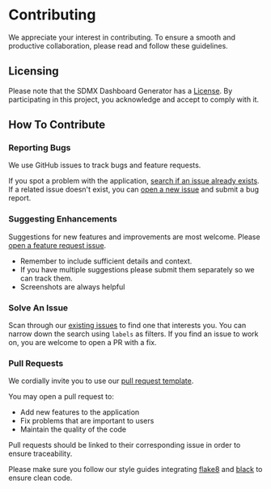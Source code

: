 # Contributing

We appreciate your interest in contributing. To ensure a smooth and productive collaboration, please read and follow these guidelines.

## Licensing

Please note that the SDMX Dashboard Generator has a [License](https://github.com/bis-med-it/SDMX-dashboard-generator/blob/main/LICENCE). By participating in this project, you acknowledge and accept to comply with it.

## How To Contribute

### Reporting Bugs

We use GitHub issues to track bugs and feature requests.

If you spot a problem with the application, [search if an issue already exists](https://github.com/bis-med-it/SDMX-dashboard-generator/issues). If a related issue doesn't exist, you can [open a new issue](https://github.com/bis-med-it/SDMX-dashboard-generator/issues/new/choose) and submit a bug report.

### Suggesting Enhancements

Suggestions for new features and improvements are most welcome. Please [open a feature request issue](https://github.com/bis-med-it/SDMX-dashboard-generator/issues/new/choose).

- Remember to include sufficient details and context.
- If you have multiple suggestions please submit them separately so we can track them.
- Screenshots are always helpful

### Solve An Issue

Scan through our [existing issues](https://github.com/bis-med-it/SDMX-dashboard-generator/issues) to find one that interests you. You can narrow down the search using `labels` as filters.
If you find an issue to work on, you are welcome to open a PR with a fix.

### Pull Requests

We cordially invite you to use our [pull request template](https://github.com/bis-med-it/SDMX-dashboard-generator/blob/main/.github/PULL_REQUEST_TEMPLATE/pull_request_template.md).

You may open a pull request to:

- Add new features to the application
- Fix problems that are important to users
- Maintain the quality of the code

Pull requests should be linked to their corresponding issue in order to ensure traceability.

Please make sure you follow our style guides integrating [flake8](https://flake8.pycqa.org/en/latest/) and [black](https://black.readthedocs.io/en/stable/index.html) to ensure clean code.
